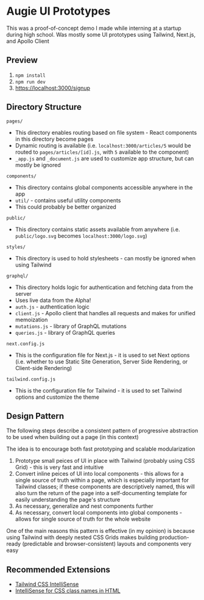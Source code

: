 # Augie UI Prototypes

This was a proof-of-concept demo I made while interning at a startup during high school. Was mostly some UI prototypes using Tailwind, Next.js, and Apollo Client

## Preview

1. `npm install`
2. `npm run dev`
3. [https://localhost:3000/signup](https://localhost:3000/signup)

## Directory Structure

`pages/`
  - This directory enables routing based on file system - React components in this directory become pages
  - Dynamic routing is available (i.e. `localhost:3000/articles/5` would be routed to `pages/articles/[id].js`, with `5` available to the component)
  - `_app.js` and `_document.js` are used to customize app structure, but can mostly be ignored

`components/`
  - This directory contains global components accessible anywhere in the app
  - `util/` - contains useful utility components
  - This could probably be better organized

`public/`
  - This directory contains static assets available from anywhere (i.e. `public/logo.svg` becomes `localhost:3000/logo.svg`)

`styles/`
  - This directory is used to hold stylesheets - can mostly be ignored when using Tailwind

`graphql/`
  - This directory holds logic for authentication and fetching data from the server
  - Uses live data from the Alpha!
  - `auth.js` - authentication logic
  - `client.js` - Apollo client that handles all requests and makes for unified memoization
  - `mutations.js` - library of GraphQL mutations
  - `queries.js` - library of GraphQL queries

`next.config.js`
  - This is the configuration file for Next.js - it is used to set Next options (i.e. whether to use Static Site Generation, Server Side Rendering, or Client-side Rendering)

`tailwind.config.js`
  -  This is the configuration file for Tailwind - it is used to set Tailwind options and customize the theme

## Design Pattern

The following steps describe a consistent pattern of progressive abstraction to be used when building out a page (in this context)

The idea is to encourage both fast prototyping and scalable modularization

1. Prototype small peices of UI in place with Tailwind (probably using CSS Grid) - this is very fast and intuitive
2. Convert inline peices of UI into local components - this allows for a single source of truth within a page, which is especially important for Tailwind classes; if these components are descriptively named, this will also turn the return of the page into a self-documenting template for easily understanding the page's structure
3. As necessary, generalize and nest components further
4. As necessary, convert local components into global components - allows for single source of truth for the whole website

One of the main reasons this pattern is effective (in my opinion) is because using Tailwind with deeply nested CSS Grids makes building production-ready (predictable and browser-consistent) layouts and components very easy

## Recommended Extensions

- [Tailwind CSS IntelliSense](https://marketplace.visualstudio.com/items?itemName=bradlc.vscode-tailwindcss)
- [IntelliSense for CSS class names in HTML](https://marketplace.visualstudio.com/items?itemName=Zignd.html-css-class-completion)
